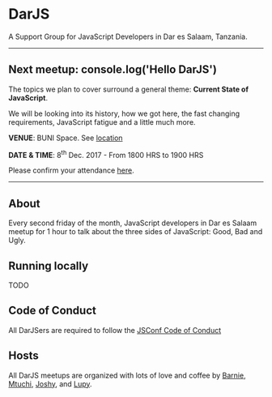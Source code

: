 DarJS
=====

A Support Group for JavaScript Developers in Dar es Salaam, Tanzania.

* * *  

Next meetup: console.log('Hello DarJS')
---------------------------------------

The topics we plan to cover surround a general theme: **Current State of JavaScript**.

We will be looking into its history, how we got here, the fast changing requirements, JavaScript fatigue and a little much more.

**VENUE**: BUNI Space. See [location][1]

**DATE & TIME**:  8<sup>th</sup> Dec. 2017 - From 1800 HRS to 1900 HRS

Please confirm your attendance [here][2].

* * *   

About
-----

Every second friday of the month, JavaScript developers in Dar es Salaam meetup for 1 hour to talk about the three sides of JavaScript: Good, Bad and Ugly.

Running locally
---

TODO

Code of Conduct
---

All DarJSers are required to follow the [JSConf Code of Conduct][codeofconduct]

Hosts
-----

All DarJS meetups are organized with lots of love and coffee by [Barnie][@makoscafee], [Mtuchi][@mtuchi], [Joshy][@joshuamabina], and [Lupy][@lupyana].


[1]: https://www.google.com/maps/search/?api=1&query=Ali+Hassan+Mwinyi+Rd%2C+Kijitonyama+Dar+es+Salaam%2C+Kinondoni+%2C+Dar+es+Salaam%2C+tz
[2]: https://docs.google.com/forms/d/e/1FAIpQLScUX8euolF-cwpig7BNdzUwSVWEc0XYCKFqE_hRvOh3jniJFw/viewform 

[codeofconduct]: http://jsconf.com/codeofconduct.html

[@mtuchi]:       https://github.com/mtuchi
[@lupyana]:      https://github.com/lupyana
[@makoscafee]:   https://github.com/MAKOSCAFEE
[@joshuamabina]: https://github.com/joshuamabina
